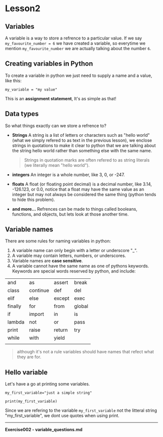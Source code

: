 # Lesson2

## Variables

A variable is a way to store a refrence to a particular value.
If we say `my_favourite_number = 6` we have created a variable, so everytime we
mention `my_favourite_number` we are actually talking about the number `6`.

## Creating variables in Python

To create a variable in python we just need to supply a name and a value,
like this:
```python3
my_variable = "my value"
```
This is an **assignment statement**, It's as simple as that!

## Data types

So what things exactly can we store a refrence to?

* **Strings**
  A string is a list of letters or characters such as "hello world" (what we
  simply refered to as text in the previous lesson), we enclose strings in
  quotations to make it clear to python that we are talking about the string
  hello world rather than something else with the same name.

  > Strings in quotation marks are often refered to as string literals (we
  > literally mean "hello world").

* **integers**
  An integer is a whole number, like 3, 0, or -247.

* **floats**
  A float (or floating point decimal) is a decimal number, like 3.14, -126.123,
  or 0.0, notice that a float may have the same value as an integer but may not
  always be considered the same thing (python tends to hide this problem).

* **and more...**
  Refrences can be made to things called booleans, functions, and objects, but
  lets look at those another time.

## Variable names

There are some rules for naming variables in python:

1. A variable name can only begin with a letter or underscore "_".
2. A variable may contain letters, numbers, or underscores.
3. Variable names are **case sensitive**.
4. A variable cannot have the same name as one of pythons keywords.
  Keywords are special words reserved by python, and include:

  |         |          |        |        |
  |---------|----------|--------|--------|
  | and     | as       | assert | break  |
  | class   | continue | def    | del    |
  | elif    | else     | except | exec   |
  | finally | for      | from   | global |
  | if      | import   | in     | is     |
  | lambda  | not      | or     | pass   |
  | print   | raise    | return | try    |
  | while   | with     | yield  |        |
  |         |          |        |        |

> although it's not a rule variables should have names that refect what they are
> for.

## Hello variable

Let's have a go at printing some variables.

```python3
my_first_variable="just a simple string"

print(my_first_variable)
```
Since we are refering to the variable `my_first_variable` not the litteral
string "my_first_variable", we dont use quotes when using print.

---
**Exercise002 - variable_questions.md**
